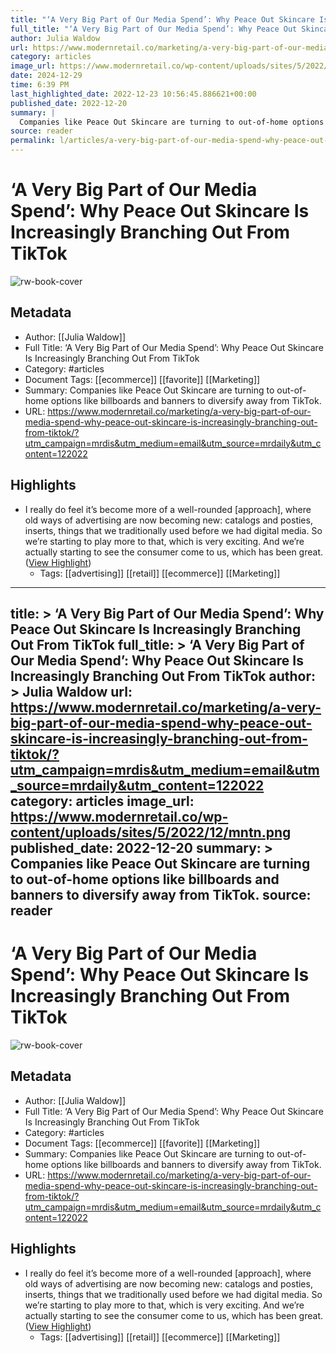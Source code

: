 ```yaml
---
title: "‘A Very Big Part of Our Media Spend’: Why Peace Out Skincare Is Increasingly Branching Out From TikTok"
full_title: "‘A Very Big Part of Our Media Spend’: Why Peace Out Skincare Is Increasingly Branching Out From TikTok"
author: Julia Waldow
url: https://www.modernretail.co/marketing/a-very-big-part-of-our-media-spend-why-peace-out-skincare-is-increasingly-branching-out-from-tiktok/?utm_campaign=mrdis&utm_medium=email&utm_source=mrdaily&utm_content=122022
category: articles
image_url: https://www.modernretail.co/wp-content/uploads/sites/5/2022/12/mntn.png
date: 2024-12-29
time: 6:39 PM
last_highlighted_date: 2022-12-23 10:56:45.886621+00:00
published_date: 2022-12-20
summary: |
  Companies like Peace Out Skincare are turning to out-of-home options like billboards and banners to diversify away from TikTok.
source: reader
permalink: l/articles/a-very-big-part-of-our-media-spend-why-peace-out-skincare-is-increasingly-branching-out-from-tik-tok
---
```

# ‘A Very Big Part of Our Media Spend’: Why Peace Out Skincare Is Increasingly Branching Out From TikTok

![rw-book-cover](https://www.modernretail.co/wp-content/uploads/sites/5/2022/12/mntn.png)

## Metadata
- Author: [[Julia Waldow]]
- Full Title: ‘A Very Big Part of Our Media Spend’: Why Peace Out Skincare Is Increasingly Branching Out From TikTok
- Category: #articles
- Document Tags: [[ecommerce]] [[favorite]] [[Marketing]] 
- Summary: Companies like Peace Out Skincare are turning to out-of-home options like billboards and banners to diversify away from TikTok.
- URL: https://www.modernretail.co/marketing/a-very-big-part-of-our-media-spend-why-peace-out-skincare-is-increasingly-branching-out-from-tiktok/?utm_campaign=mrdis&utm_medium=email&utm_source=mrdaily&utm_content=122022

## Highlights
- I really do feel it’s become more of a well-rounded [approach], where old ways of advertising are now becoming new: catalogs and posties, inserts, things that we traditionally used before we had digital media. So we’re starting to play more to that, which is very exciting. And we’re actually starting to see the consumer come to us, which has been great. ([View Highlight](https://read.readwise.io/read/01gmza1n20fzctzey7qb98hdh7))
    - Tags: [[advertising]] [[retail]] [[ecommerce]] [[Marketing]] 


---
title: >
  ‘A Very Big Part of Our Media Spend’: Why Peace Out Skincare Is Increasingly Branching Out From TikTok
full_title: >
  ‘A Very Big Part of Our Media Spend’: Why Peace Out Skincare Is Increasingly Branching Out From TikTok
author: >
  Julia Waldow
url: https://www.modernretail.co/marketing/a-very-big-part-of-our-media-spend-why-peace-out-skincare-is-increasingly-branching-out-from-tiktok/?utm_campaign=mrdis&utm_medium=email&utm_source=mrdaily&utm_content=122022
category: articles
image_url: https://www.modernretail.co/wp-content/uploads/sites/5/2022/12/mntn.png
published_date: 2022-12-20
summary: >
  Companies like Peace Out Skincare are turning to out-of-home options like billboards and banners to diversify away from TikTok.
source: reader
---
# ‘A Very Big Part of Our Media Spend’: Why Peace Out Skincare Is Increasingly Branching Out From TikTok

![rw-book-cover](https://www.modernretail.co/wp-content/uploads/sites/5/2022/12/mntn.png)

## Metadata
- Author: [[Julia Waldow]]
- Full Title: ‘A Very Big Part of Our Media Spend’: Why Peace Out Skincare Is Increasingly Branching Out From TikTok
- Category: #articles
- Document Tags: [[ecommerce]] [[favorite]] [[Marketing]] 
- Summary: Companies like Peace Out Skincare are turning to out-of-home options like billboards and banners to diversify away from TikTok.
- URL: https://www.modernretail.co/marketing/a-very-big-part-of-our-media-spend-why-peace-out-skincare-is-increasingly-branching-out-from-tiktok/?utm_campaign=mrdis&utm_medium=email&utm_source=mrdaily&utm_content=122022

## Highlights
- I really do feel it’s become more of a well-rounded [approach], where old ways of advertising are now becoming new: catalogs and posties, inserts, things that we traditionally used before we had digital media. So we’re starting to play more to that, which is very exciting. And we’re actually starting to see the consumer come to us, which has been great. ([View Highlight](https://read.readwise.io/read/01gmza1n20fzctzey7qb98hdh7))
    - Tags: [[advertising]] [[retail]] [[ecommerce]] [[Marketing]] 


